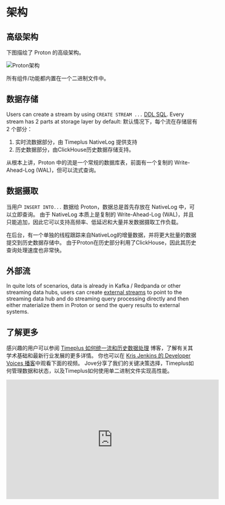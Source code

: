 # 架构

## 高级架构

下图描绘了 Proton 的高级架构。

![Proton架构](/img/proton-high-level-arch.svg)

所有组件/功能都内置在一个二进制文件中。

## 数据存储

Users can create a stream by using `CREATE STREAM ...` [DDL SQL](/proton-create-stream). Every stream has 2 parts at storage layer by default: 默认情况下，每个流在存储层有 2 个部分：

1. 实时流数据部分，由 Timeplus NativeLog 提供支持
2. 历史数据部分，由ClickHouse历史数据存储支持。

从根本上讲，Proton 中的流是一个常规的数据库表，前面有一个复制的 Write-Ahead-Log (WAL)，但可以流式查询。

## 数据摄取

当用户 `INSERT INTO...` 数据给 Proton，数据总是首先存放在 NativeLog 中，可以立即查询。 由于 NativeLog 本质上是复制的 Write-Ahead-Log (WAL)，并且只能追加，因此它可以支持高频率、低延迟和大量并发数据摄取工作负载。

在后台，有一个单独的线程跟踪来自NativeLog的增量数据，并将更大批量的数据提交到历史数据存储中。 由于Proton在历史部分利用了ClickHouse，因此其历史查询处理速度也非常快。

## 外部流

In quite lots of scenarios, data is already in Kafka / Redpanda or other streaming data hubs, users can create [external streams](/external-stream) to point to the streaming data hub and do streaming query processing directly and then either materialize them in Proton or send the query results to external systems.



## 了解更多

感兴趣的用户可以参阅 [Timeplus 如何统一流和历史数据处理](https://www.timeplus.com/post/unify-streaming-and-historical-data-processing) 博客，了解有关其学术基础和最新行业发展的更多详情。 你也可以在 [Kris Jenkins 的 Developer Voices 播客](https://www.youtube.com/watch?v=TBcWABm8Cro)中观看下面的视频。 Jove分享了我们的关键决策选择，Timeplus如何管理数据和状态，以及Timeplus如何使用单二进制文件实现高性能。

<iframe width="560" height="315" src="https://www.youtube.com/embed/QZ0le2WiJiY?si=eF45uwlXvFBpMR14" title="优酷视频播放器" frameborder="0" allow="accelerometer; autoplay; clipboard-write; encrypted-media; gyroscope; picture-in-picture; web-share" referrerpolicy="strict-origin-when-cross-origin" allowfullscreen></iframe>
